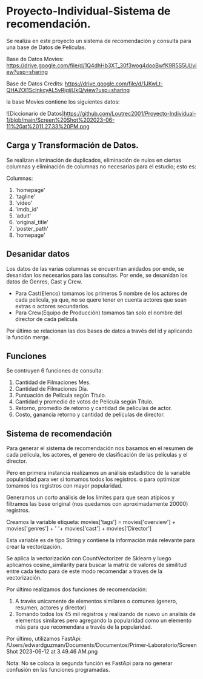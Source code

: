 # Proyecto-Individual-Sistema de recomendación.

Se realiza en este proyecto un sistema de recomendación y consulta para una base de Datos de Películas.

Base de Datos Movies: https://drive.google.com/file/d/1Q4dhHb3XT_30f3wog4dooBwfK9R5S5UI/view?usp=sharing

Base de Datos Credits: https://drive.google.com/file/d/1JKwLt-QHAZOI1ScInkcyAL5vRjgijUkQ/view?usp=sharing


la base Movies contiene los siguientes datos:

![Diccionario de Datos]https://github.com/Loutrec2001/Proyecto-Individual-1/blob/main/Screen%20Shot%202023-06-11%20at%2011.27.33%20PM.png

 
## Carga y Transformación de Datos.

Se realizan eliminación de duplicados, eliminación de nulos en ciertas columnas y eliminación de columnas no necesarias para el estudio; esto es:

Columnas:

1. 'homepage'
2. 'tagline'
3. 'video'
4. 'imdb_id'
5. 'adult'
6. 'original_title'
7. 'poster_path'
8. 'homepage'

## Desanidar datos

Los datos de las varias columnas se encuentran anidados por ende, se desanidan los necesarios para las consultas. Por ende, se desanidan los datos de Genres, Cast y Crew.

- Para Cast(Elenco) tomamos los primeros 5 nombre de los actores de cada película, ya que, no se quere tener en cuenta actores que sean extras o actores secundarios.
- Para Crew(Equipo de Producción) tomamos tan solo el nombre del director de cada película.

Por último se relacionan las dos bases de datos a través del id y aplicando la función merge.

## Funciones

Se contruyen 6 funciones de consulta:

1. Cantidad de Filmaciones Mes.
2. Cantidad de Filmaciones Día.
3. Puntuación de Película según Título.
4. Cantidad y promedio de votos de Película según Título.
5. Retorno, promedio de retorno y cantidad de películas de actor.
6. Costo, ganancia retorno y cantidad de películas de director.

## Sistema de recomendación

Para generar el sistema de recomendación nos basamos en el resumen de cada película, los actores, el genero de clasificación de las películas y el director. 

Pero en primera instancia realizamos un análisis estadístico de la variable popularidad para ver si tomamos todos los registros. o para optimizar tomamos los registros con mayor popularidad.

Generamos un corto análisis de los límites para que sean atípicos y filtramos las base original (nos quedamos con aproximadamente 20000) registros.

Creamos la variable etiqueta:
movies['tags'] =  movies['overview'] + movies['genres'] + ' '+ movies['cast'] + movies['Director']


Esta variable es de tipo String y contiene la información más relevante para crear la vectorización.

Se aplica la vectorización con CountVectorizer de Sklearn y luego aplicamos cosine_similarity para buscar la matriz de valores de similitud entre cada texto para de este modo recomendar a traves de la vectorización.

Por último realizamos dos funciones de recomendación:

1. A través unicamente de elementos similares o comunes (genero, resumen, actores y director)
2. Tomando todos los 45 mil registros y realizando de nuevo un analisis de elementos similares pero agregando la popularidad como un elemento más para que recomendara a través de la popularidad.

Por último, utilizamos FastApi: /Users/edwardguzman/Documents/Documentos/Primer-Laboratorio/Screen Shot 2023-06-12 at 3.49.46 AM.png

Nota: No se coloca la segunda función es FastApi para no generar confusión en las funciones programadas.
